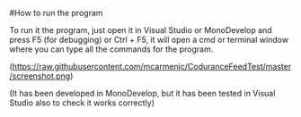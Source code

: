 #How to run the program

To run it the program, just open it in Visual Studio or MonoDevelop and press F5 (for debugging) or Ctrl + F5, it will open a cmd or terminal window where you can type all the commands for the program.

(https://raw.githubusercontent.com/mcarmenjc/CoduranceFeedTest/master/screenshot.png)

(It has been developed in MonoDevelop, but it has been tested in Visual Studio also to check it works correctly)
